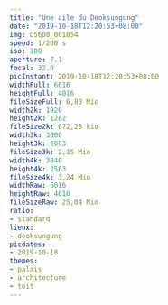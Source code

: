 ```yaml
---
title: "Une aile du Deoksungung"
date: "2019-10-18T12:20:53+08:00"
img: D5600_001854
speed: 1/200 s
iso: 100
aperture: 7.1
focal: 32.0
picInstant: 2019-10-18T12:20:53+08:00
widthFull: 6016
heightFull: 4016
fileSizeFull: 6,80 Mio
width2k: 1920
height2k: 1282
fileSize2k: 672,28 kio
width3k: 3000
height3k: 2003
fileSize3k: 2,15 Mio
width4k: 3840
height4k: 2563
fileSize4k: 3,24 Mio
widthRaw: 6016
heightRaw: 4016
fileSizeRaw: 25,04 Mio
ratio:
- standard
lieux:
- deoksungung
picdates:
- 2019-10-18
themes:
- palais
- architecture
- toit
---
```


